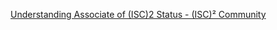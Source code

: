 
[Understanding Associate of (ISC)2 Status - (ISC)² Community](https://community.isc2.org/t5/Career-Discussions/Understanding-Associate-of-ISC-2-Status/td-p/12539)
